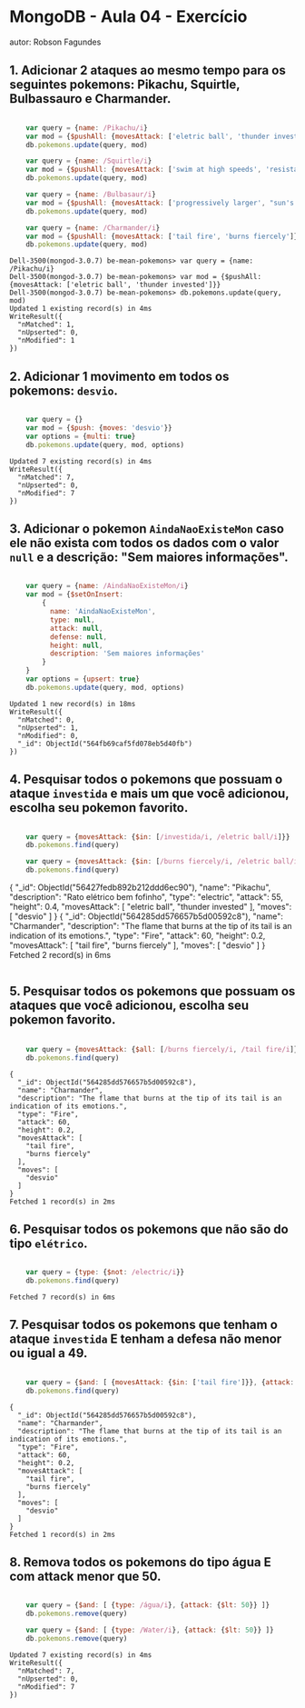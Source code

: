 # MongoDB - Aula 04 - Exercício
autor: Robson Fagundes

## 1. **Adicionar** 2 ataques ao mesmo tempo para os seguintes pokemons: Pikachu, Squirtle, Bulbassauro e Charmander.

```js

	var query = {name: /Pikachu/i}
	var mod = {$pushAll: {movesAttack: ['eletric ball', 'thunder invested']}}
	db.pokemons.update(query, mod)

	var query = {name: /Squirtle/i}
	var mod = {$pushAll: {movesAttack: ['swim at high speeds', 'resistance in water']}}
	db.pokemons.update(query, mod)

	var query = {name: /Bulbasaur/i}
	var mod = {$pushAll: {movesAttack: ['progressively larger', "sun's rays"]}}
	db.pokemons.update(query, mod)

	var query = {name: /Charmander/i}
	var mod = {$pushAll: {movesAttack: ['tail fire', 'burns fiercely']}}
	db.pokemons.update(query, mod)

```
```
Dell-3500(mongod-3.0.7) be-mean-pokemons> var query = {name: /Pikachu/i}
Dell-3500(mongod-3.0.7) be-mean-pokemons> var mod = {$pushAll: {movesAttack: ['eletric ball', 'thunder invested']}}
Dell-3500(mongod-3.0.7) be-mean-pokemons> db.pokemons.update(query, mod)
Updated 1 existing record(s) in 4ms
WriteResult({
  "nMatched": 1,
  "nUpserted": 0,
  "nModified": 1
})
```



## 2. **Adicionar** 1 movimento em todos os pokemons: `desvio`.

```js

	var query = {}
	var mod = {$push: {moves: 'desvio'}}
	var options = {multi: true}
	db.pokemons.update(query, mod, options)

```
```
Updated 7 existing record(s) in 4ms
WriteResult({
  "nMatched": 7,
  "nUpserted": 0,
  "nModified": 7
})
```

## 3. **Adicionar** o pokemon `AindaNaoExisteMon` caso ele não exista com todos os dados com o valor `null` e a descrição: "Sem maiores informações".

```js

	var query = {name: /AindaNaoExisteMon/i}
	var mod = {$setOnInsert:
	    {
	      name: 'AindaNaoExisteMon',
	      type: null,
	      attack: null,
	      defense: null,
	      height: null,
	      description: 'Sem maiores informações'
	    }
	}
	var options = {upsert: true}
	db.pokemons.update(query, mod, options) 

```
```
Updated 1 new record(s) in 18ms
WriteResult({
  "nMatched": 0,
  "nUpserted": 1,
  "nModified": 0,
  "_id": ObjectId("564fb69caf5fd078eb5d40fb")
})
```

## 4. Pesquisar todos o pokemons que possuam o ataque `investida` e mais um que você adicionou, escolha seu pokemon favorito.

```js

	var query = {movesAttack: {$in: [/investida/i, /eletric ball/i]}}
	db.pokemons.find(query)

	var query = {movesAttack: {$in: [/burns fiercely/i, /eletric ball/i]}}
	db.pokemons.find(query)

```
{
  "_id": ObjectId("56427fedb892b212ddd6ec90"),
  "name": "Pikachu",
  "description": "Rato elétrico bem fofinho",
  "type": "electric",
  "attack": 55,
  "height": 0.4,
  "movesAttack": [
    "eletric ball",
    "thunder invested"
  ],
  "moves": [
    "desvio"
  ]
}
{
  "_id": ObjectId("564285dd576657b5d00592c8"),
  "name": "Charmander",
  "description": "The flame that burns at the tip of its tail is an indication of its emotions.",
  "type": "Fire",
  "attack": 60,
  "height": 0.2,
  "movesAttack": [
    "tail fire",
    "burns fiercely"
  ],
  "moves": [
    "desvio"
  ]
}
Fetched 2 record(s) in 6ms
```

```

## 5. Pesquisar **todos** os pokemons que possuam os ataques que você adicionou, escolha seu pokemon favorito.

```js
	
	var query = {movesAttack: {$all: [/burns fiercely/i, /tail fire/i]}}
	db.pokemons.find(query)

```
```
{
  "_id": ObjectId("564285dd576657b5d00592c8"),
  "name": "Charmander",
  "description": "The flame that burns at the tip of its tail is an indication of its emotions.",
  "type": "Fire",
  "attack": 60,
  "height": 0.2,
  "movesAttack": [
    "tail fire",
    "burns fiercely"
  ],
  "moves": [
    "desvio"
  ]
}
Fetched 1 record(s) in 2ms
```

## 6. Pesquisar **todos** os pokemons que não são do tipo `elétrico`.

```js

	var query = {type: {$not: /electric/i}}
	db.pokemons.find(query)

```
```
Fetched 7 record(s) in 6ms
```

## 7. Pesquisar **todos** os pokemons que tenham o ataque `investida` **E** tenham a defesa **não menor ou igual** a 49.

```js

	var query = {$and: [ {movesAttack: {$in: ['tail fire']}}, {attack: {$not: {$lte: 49}}} ]}
	db.pokemons.find(query)

```
```
{
  "_id": ObjectId("564285dd576657b5d00592c8"),
  "name": "Charmander",
  "description": "The flame that burns at the tip of its tail is an indication of its emotions.",
  "type": "Fire",
  "attack": 60,
  "height": 0.2,
  "movesAttack": [
    "tail fire",
    "burns fiercely"
  ],
  "moves": [
    "desvio"
  ]
}
Fetched 1 record(s) in 2ms

```

## 8. Remova **todos** os pokemons do tipo água E com attack menor que 50.

```js

	var query = {$and: [ {type: /água/i}, {attack: {$lt: 50}} ]}
	db.pokemons.remove(query)

	var query = {$and: [ {type: /Water/i}, {attack: {$lt: 50}} ]}
	db.pokemons.remove(query)


```
```
Updated 7 existing record(s) in 4ms
WriteResult({
  "nMatched": 7,
  "nUpserted": 0,
  "nModified": 7
})
```

